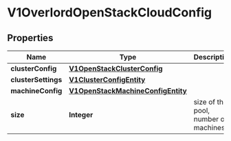 # V1OverlordOpenStackCloudConfig

## Properties
Name | Type | Description | Notes
------------ | ------------- | ------------- | -------------
**clusterConfig** | [**V1OpenStackClusterConfig**](V1OpenStackClusterConfig.md) |  |  [optional]
**clusterSettings** | [**V1ClusterConfigEntity**](V1ClusterConfigEntity.md) |  |  [optional]
**machineConfig** | [**V1OpenStackMachineConfigEntity**](V1OpenStackMachineConfigEntity.md) |  |  [optional]
**size** | **Integer** | size of the pool, number of machines |  [optional]
